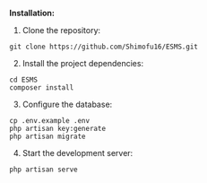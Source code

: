 **Installation:**

1. Clone the repository:

```
git clone https://github.com/Shimofu16/ESMS.git
```

2. Install the project dependencies:

```
cd ESMS
composer install
```

3. Configure the database:

```
cp .env.example .env
php artisan key:generate
php artisan migrate
```

4. Start the development server:

```
php artisan serve
```
